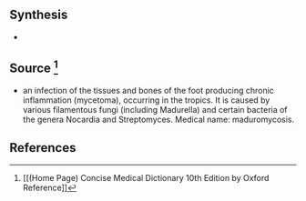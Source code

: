 ## Synthesis
- 
## Source [^1]
- an infection of the tissues and bones of the foot producing chronic inflammation (mycetoma), occurring in the tropics. It is caused by various filamentous fungi (including Madurella) and certain bacteria of the genera Nocardia and Streptomyces. Medical name: maduromycosis.
## References

[^1]: [[(Home Page) Concise Medical Dictionary 10th Edition by Oxford Reference]]